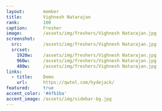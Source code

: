 ```yaml
---
layout:       member
title:        Vighnesh Natarajan
rank:         100
caption:      Fresher
image:        /assets/img/freshers/Vighnesh Natarajan.jpg
screenshot:
  src:        /assets/img/freshers/Vighnesh Natarajan.jpg
  srcset:
    1920w:    /assets/img/freshers/Vighnesh Natarajan.jpg
    960w:     /assets/img/freshers/Vighnesh Natarajan.jpg
    480w:     /assets/img/freshers/Vighnesh Natarajan.jpg
links:
  - title:    Demo
    url:      https://qwtel.com/hydejack/
featured:     true
accent_color: '#4fb1ba'
accent_image: /assets/img/sidebar-bg.jpg
---
```

